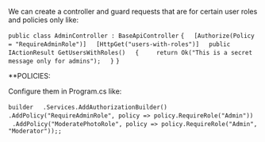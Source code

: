 
We can create a controller and guard requests that are for certain user roles and policies only like:

`public class AdminController : BaseApiController`
`{`
    `[Authorize(Policy = "RequireAdminRole")]`
    `[HttpGet("users-with-roles")]`
    `public IActionResult GetUsersWithRoles()`
    `{`
        `return Ok("This is a secret message only for admins");`
    `}`
`}`

**POLICIES:

Configure them in Program.cs like: 

`builder`
    `.Services.AddAuthorizationBuilder()`
    `.AddPolicy("RequireAdminRole", policy => policy.RequireRole("Admin"))`
    `.AddPolicy("ModeratePhotoRole", policy => policy.RequireRole("Admin", "Moderator"));;`
